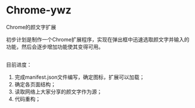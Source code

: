 # Chrome-ywz
Chrome的颜文字扩展

初步计划是制作一个Chrome扩展程序，实现在弹出框中迅速选取颜文字并输入的功能，然后会逐步增加功能使其变得可用。
## 
目前进度：

1. 完成manifest.json文件编写，确定图标，扩展可以加载；
2. 确定各页面结构；
3. 读取网络上大家分享的颜文字作为源；
4. 代码重构；